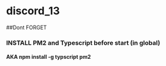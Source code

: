 # discord_13

##Dont FORGET
### INSTALL PM2 and Typescript before start (in global)

####  AKA npm install -g typscript pm2
